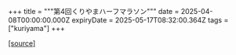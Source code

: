 +++
title = """第4回くりやまハーフマラソン"""
date = 2025-04-08T00:00:00.000Z
expiryDate = 2025-05-17T08:32:00.364Z
tags = ["kuriyama"]
+++


[[source]](https://www.town.kuriyama.hokkaido.jp/site/kuriyama-harf/)
